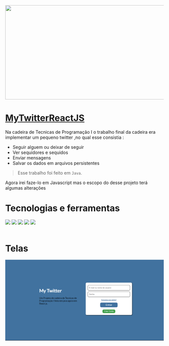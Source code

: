 <img src="https://images.pexels.com/photos/4198370/pexels-photo-4198370.jpeg?auto=compress&cs=tinysrgb&w=1260&h=750&dpr=1" height="300" width="1000"/>


# [MyTwitterReactJS](/mytwitter/)
Na cadeira de Tecnicas de Programação I o trabalho final da cadeira era implementar um pequeno twitter ,no qual esse consistia :
* Seguir alguem ou deixar de seguir
* Ver sequidores e sequidos
* Enviar mensagens
* Salvar os dados em arquivos persistentes
>Esse trabalho foi feito em `Java`.

Agora irei faze-lo em Javascript mas o escopo do desse projeto terá algumas alterações


# Tecnologias e ferramentas

<div>
    <img src="https://user-images.githubusercontent.com/74038190/212257468-1e9a91f1-b626-4baa-b15d-5c385dfa7ed2.gif" height=60 />
    <img src="https://user-images.githubusercontent.com/74038190/212257465-7ce8d493-cac5-494e-982a-5a9deb852c4b.gif" height=60 />
    <img src="https://user-images.githubusercontent.com/74038190/212257467-871d32b7-e401-42e8-a166-fcfd7baa4c6b.gif" height=60 />
    <img src="https://user-images.githubusercontent.com/74038190/238200426-29fd6286-4e7b-4d6c-818f-c4765d5e39a9.gif" height=60 />
    <img src="https://user-images.githubusercontent.com/74038190/238200428-67f477ed-6624-42da-99f0-1a7b1a16eecb.gif" height=60/>
</div>

<img>

# Telas



<div>
    <img src="/img/TelaDeLogin.png" >
</div>